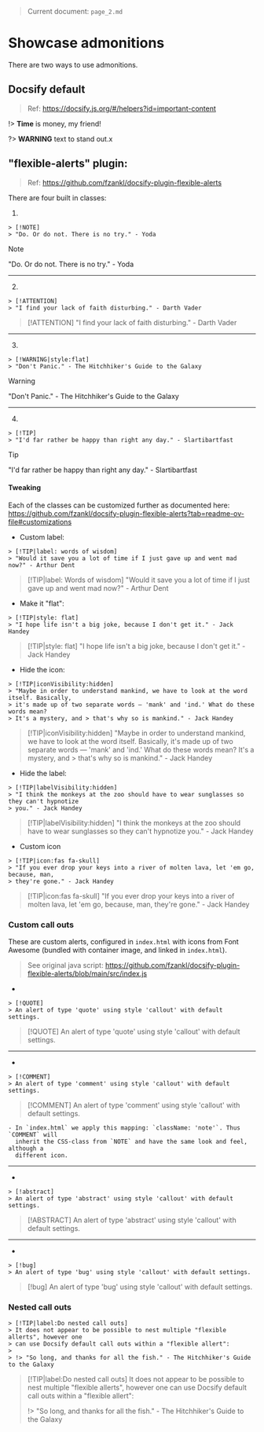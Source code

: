 > Current document: `page_2.md`

# Showcase admonitions
There are two ways to use admonitions.


## Docsify default 

> Ref: https://docsify.js.org/#/helpers?id=important-content

!> **Time** is money, my friend!


?> **WARNING** text to stand out.x



## "flexible-alerts" plugin:
> Ref: https://github.com/fzankl/docsify-plugin-flexible-alerts

There are four built in classes:

1. 
```text
> [!NOTE]
> "Do. Or do not. There is no try." - Yoda
```
> [!NOTE]
> "Do. Or do not. There is no try." - Yoda

------------------------------------------------------------------------------------------

2. 
```text
> [!ATTENTION]
> "I find your lack of faith disturbing." - Darth Vader
```
> [!ATTENTION]
> "I find your lack of faith disturbing." - Darth Vader

------------------------------------------------------------------------------------------

3. 
```text
> [!WARNING|style:flat]
> "Don't Panic." - The Hitchhiker's Guide to the Galaxy
```
> [!WARNING]
> "Don't Panic." - The Hitchhiker's Guide to the Galaxy

------------------------------------------------------------------------------------------

4. 
```text
> [!TIP]
> "I'd far rather be happy than right any day." - Slartibartfast
```
> [!TIP]
> "I'd far rather be happy than right any day." - Slartibartfast

#### Tweaking
Each of the classes can be customized further as documented here:
https://github.com/fzankl/docsify-plugin-flexible-alerts?tab=readme-ov-file#customizations

- Custom label:  
```text
> [!TIP|label: words of wisdom]
> "Would it save you a lot of time if I just gave up and went mad now?" - Arthur Dent
```
> [!TIP|label: Words of wisdom]
> "Would it save you a lot of time if I just gave up and went mad now?" - Arthur Dent

- Make it "flat":
```text
> [!TIP|style: flat]
> "I hope life isn't a big joke, because I don't get it." - Jack Handey
```
> [!TIP|style: flat]
> "I hope life isn't a big joke, because I don't get it." - Jack Handey

- Hide the icon:
```text
> [!TIP|iconVisibility:hidden]
> "Maybe in order to understand mankind, we have to look at the word itself. Basically, 
> it's made up of two separate words — 'mank' and 'ind.' What do these words mean? 
> It's a mystery, and > that's why so is mankind." - Jack Handey
```
> [!TIP|iconVisibility:hidden]
> "Maybe in order to understand mankind, we have to look at the word itself. Basically, 
> it's made up of two separate words — 'mank' and 'ind.' What do these words mean? 
> It's a mystery, and > that's why so is mankind." - Jack Handey

- Hide the label:
```text
> [!TIP|labelVisibility:hidden]
> "I think the monkeys at the zoo should have to wear sunglasses so they can't hypnotize 
> you." - Jack Handey
```
> [!TIP|labelVisibility:hidden]
> "I think the monkeys at the zoo should have to wear sunglasses so they can't hypnotize 
> you." - Jack Handey

- Custom icon
```text
> [!TIP|icon:fas fa-skull]
> "If you ever drop your keys into a river of molten lava, let 'em go, because, man, 
> they're gone." - Jack Handey
```
> [!TIP|icon:fas fa-skull]
> "If you ever drop your keys into a river of molten lava, let 'em go, because, man, 
> they're gone." - Jack Handey


### Custom call outs

These are custom alerts, configured in `index.html` with icons from Font Awesome (bundled
with container image, and linked in `index.html`).

> See original java script:
> https://github.com/fzankl/docsify-plugin-flexible-alerts/blob/main/src/index.js

- 
```text
> [!QUOTE]
> An alert of type 'quote' using style 'callout' with default settings.
```
> [!QUOTE]
> An alert of type 'quote' using style 'callout' with default settings.

------------------------------------------------------------------------------

- 
```text
> [!COMMENT]
> An alert of type 'comment' using style 'callout' with default settings.
```
> [!COMMENT]
> An alert of type 'comment' using style 'callout' with default settings.

    - In `index.html` we apply this mapping: `className: 'note'`. Thus `COMMENT` will 
      inherit the CSS-class from `NOTE` and have the same look and feel, although a 
      different icon.

------------------------------------------------------------------------------

- 
```text
> [!abstract]
> An alert of type 'abstract' using style 'callout' with default settings.
```
> [!ABSTRACT]
> An alert of type 'abstract' using style 'callout' with default settings.

------------------------------------------------------------------------------

- 
```text
> [!bug]
> An alert of type 'bug' using style 'callout' with default settings.
```
> [!bug]
> An alert of type 'bug' using style 'callout' with default settings.


### Nested call outs

```text
> [!TIP|label:Do nested call outs]
> It does not appear to be possible to nest multiple "flexible allerts", however one 
> can use Docsify default call outs within a "flexible allert":
> 
> !> "So long, and thanks for all the fish." - The Hitchhiker's Guide to the Galaxy
```

> [!TIP|label:Do nested call outs]
> It does not appear to be possible to nest multiple "flexible allerts", however one 
> can use Docsify default call outs within a "flexible allert":
> 
> !> "So long, and thanks for all the fish." - The Hitchhiker's Guide to the Galaxy
>



